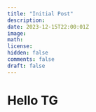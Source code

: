 ```yaml
---
title: "Initial Post"
description: 
date: 2023-12-15T22:00:01Z
image: 
math: 
license: 
hidden: false
comments: false
draft: false
---
```

# Hello TG
